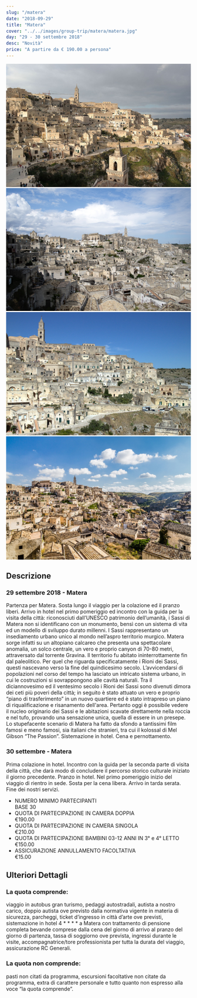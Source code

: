 ```yaml
---
slug: "/matera"
date: "2018-09-29"
title: "Matera"
cover: "../../images/group-trip/matera/matera.jpg"
day: "29 - 30 settembre 2018"
desc: "Novità"
price: "A partire da € 190.00 a persona"
---
```


<div class="pictures">

![matera 1](../../images/group-trip/matera/matera1.JPG)
![matera 2](../../images/group-trip/matera/matera2.jpg)
![matera 3](../../images/group-trip/matera/matera3.jpg)
![matera 4](../../images/group-trip/matera/matera4.jpg)

</div>


<div class="copy">

## Descrizione

### 29 settembre 2018 - Matera
Partenza per Matera. Sosta lungo il viaggio per la colazione ed il pranzo liberi. Arrivo in hotel nel primo pomeriggio ed incontro con la guida per la visita della città: riconosciuti dall’UNESCO patrimonio dell’umanità, i Sassi di Matera non si identificano con un monumento, bensì con un sistema di vita ed un modello di sviluppo durato millenni. I Sassi rappresentano un insediamento urbano unico al mondo nell’aspro territorio murgico. Matera sorge infatti su un altopiano calcareo che presenta una spettacolare anomalia, un solco centrale, un vero e proprio canyon di 70-80 metri, attraversato dal torrente Gravina. Il territorio fu abitato ininterrottamente fin dal paleolitico. Per quel che riguarda specificatamente i Rioni dei Sassi, questi nascevano verso la fine del quindicesimo secolo. L’avvicendarsi di popolazioni nel corso del tempo ha lasciato un intricato sistema urbano, in cui le costruzioni si sovrappongono alle cavità naturali. Tra il diciannovesimo ed il ventesimo secolo i Rioni dei Sassi sono divenuti dimora dei ceti più poveri della città; in seguito è stato attuato un vero e proprio “piano di trasferimento” in un nuovo quartiere ed è stato intrapreso un piano di riqualificazione e risanamento dell'area. Pertanto oggi è possibile vedere il nucleo originario dei Sassi e le abitazioni scavate direttamente nella roccia e nel tufo, provando una sensazione unica, quella di essere in un presepe. Lo stupefacente scenario di Matera ha fatto da sfondo a tantissimi film famosi e meno famosi, sia italiani che stranieri, tra cui il kolossal di Mel Gibson “The Passion”. Sistemazione in hotel. Cena e pernottamento.

### 30 settembre - Matera
Prima colazione in hotel. Incontro con la guida per la seconda parte di visita della città, che darà modo di concludere il percorso storico culturale iniziato il giorno precedente. Pranzo in hotel. Nel primo pomeriggio inizio del viaggio di rientro in sede. Sosta per la cena libera. Arrivo in tarda serata. Fine dei nostri servizi.


<div class="quota">

+ <div class="left"> <span> NUMERO MINIMO PARTECIPANTI </span> </div> <div class="right"> <span> BASE 30 </span> </div> 
+ <div class="left"> <span> QUOTA DI PARTECIPAZIONE IN CAMERA DOPPIA </span> </div> <div class="right"> <span> €190.00 </span> </div> 
+ <div class="left"> <span> QUOTA DI PARTECIPAZIONE IN CAMERA SINGOLA </span> </div> <div class="right"> <span> €210.00 </span> </div> 
+ <div class="left"> <span> QUOTA DI PARTECIPAZIONE BAMBINI 03-12 ANNI IN 3° e 4° LETTO </span> </div> <div class="right"> <span> €150.00 </span> </div> 
+ <div class="left"> <span> ASSICURAZIONE ANNULLAMENTO FACOLTATIVA </span> </div> <div class="right"> <span> €15.00 </span> </div> 

</div>


## Ulteriori Dettagli

### La quota comprende:
viaggio in autobus gran turismo, pedaggi autostradali, autista a nostro carico, doppio autista ove previsto dalla normativa vigente in materia di sicurezza, parcheggi, ticket d’ingresso in città d’arte ove previsti, sistemazione in hotel 4 * * * * a Matera con trattamento di pensione completa bevande comprese dalla cena del giorno di arrivo al pranzo del giorno di partenza, tassa di soggiorno ove prevista, ingressi durante le visite, accompagnatrice/tore professionista per tutta la durata del viaggio, assicurazione RC Generali.

### La quota non comprende:
pasti non citati da programma, escursioni facoltative non citate da programma, extra di carattere personale e tutto quanto non espresso alla voce “la quota comprende”.

</div>
